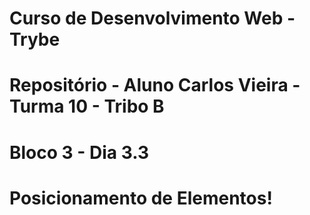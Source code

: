 # Curso de Desenvolvimento Web - Trybe
# Repositório - Aluno Carlos Vieira - Turma 10 - Tribo B
# Bloco 3 - Dia 3.3
# Posicionamento de Elementos!